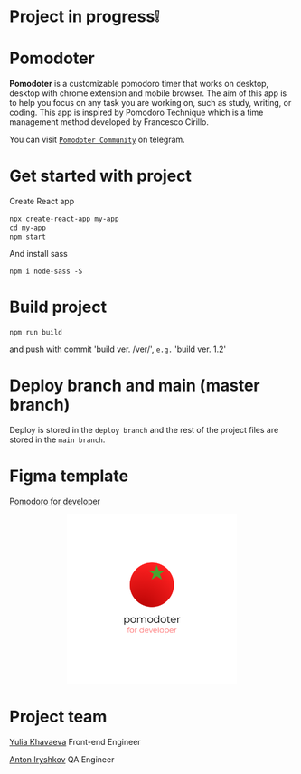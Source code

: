 # Project in progress❕
# Pomodoter

**Pomodoter** is a customizable pomodoro timer that works on desktop, desktop with chrome extension and mobile browser. The aim of this app is to help you focus on any task you are working on, such as study, writing, or coding. This app is inspired by Pomodoro Technique which is a time management method developed by Francesco Cirillo.

You can visit [`Pomodoter Community`](https://t.me/pomodoter) on telegram.

# Get started with project

Create React app

```
npx create-react-app my-app
cd my-app
npm start
```

And install sass

```
npm i node-sass -S
```

# Build project

```
npm run build
```

and push with commit 'build ver. /ver/', `e.g.` 'build ver. 1.2'

# Deploy branch and main (master branch)

Deploy is stored in the `deploy branch` and the rest of the project files are stored in the `main branch`.

# Figma template

[Pomodoro for developer](https://www.figma.com/file/lG8nS2SAyjqsvZJJ9YysJJ/pomodoter?type=design&node-id=0%3A1&t=QXgr47mq1RNbN3uy-1)

<div align="center">
  <a href="https://www.figma.com/file/lG8nS2SAyjqsvZJJ9YysJJ/pomodoter?type=design&node-id=0%3A1&t=QXgr47mq1RNbN3uy-1">
    <img src="https://github.com/iamlorddop/pomodoro_timer/blob/main/img_github/pomodoro_for_developer.png" width="300" height="300" alt="pomodoro timer for developer cover">
  </a>
</div>

# Project team

[Yulia Khavaeva](https://github.com/iamlorddop) Front-end Engineer

[Anton Iryshkov](https://github.com/anton-rshk) QA Engineer
